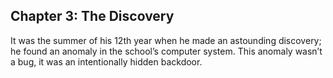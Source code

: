 ## Chapter 3: The Discovery
It was the summer of his 12th year when he made an astounding discovery; he found an anomaly in the school’s computer system. This anomaly wasn’t a bug, it was an intentionally hidden backdoor.
